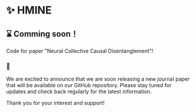 # ✨ HMINE 

## ⌛ Comming soon！ 

Code for paper "Neural Collective Causal Disentanglement"!

###  📨
We are excited to announce that we are soon releasing a new journal paper that will be available on our GitHub repository. Please stay tuned for updates and check back regularly for the latest information. 

Thank you for your interest and support!
